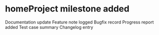# homeProject milestone added
Documentation update
Feature note logged
Bugfix record
Progress report added
Test case summary
Changelog entry

